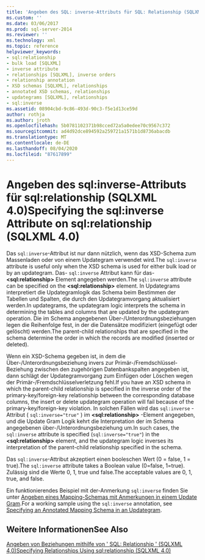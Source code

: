 ```yaml
---
title: 'Angeben des SQL: inverse-Attributs für SQL: Relationship (SQLXML 4,0) | Microsoft-Dokumentation'
ms.custom: ''
ms.date: 03/06/2017
ms.prod: sql-server-2014
ms.reviewer: ''
ms.technology: xml
ms.topic: reference
helpviewer_keywords:
- sql:relationship
- bulk load [SQLXML]
- inverse attribute
- relationships [SQLXML], inverse orders
- relationship annotation
- XSD schemas [SQLXML], relationships
- annotated XSD schemas, relationships
- updategrams [SQLXML], relationships
- sql:inverse
ms.assetid: 08904cbd-9c86-493d-90c3-f5e1d13ce59d
author: rothja
ms.author: jroth
ms.openlocfilehash: 5b0781102371b98cced72a5a0edee70c9567c372
ms.sourcegitcommit: ad4d92dce894592a259721a1571b1d8736abacdb
ms.translationtype: MT
ms.contentlocale: de-DE
ms.lasthandoff: 08/04/2020
ms.locfileid: "87617899"
---
```

# <a name="specifying-the-sqlinverse-attribute-on-sqlrelationship-sqlxml-40"></a><span data-ttu-id="959b4-102">Angeben des sql:inverse-Attributs für sql:relationship (SQLXML 4.0)</span><span class="sxs-lookup"><span data-stu-id="959b4-102">Specifying the sql:inverse Attribute on sql:relationship (SQLXML 4.0)</span></span>
  <span data-ttu-id="959b4-103">Das `sql:inverse`-Attribut ist nur dann nützlich, wenn das XSD-Schema zum Massenladen oder von einem Updategram verwendet wird.</span><span class="sxs-lookup"><span data-stu-id="959b4-103">The `sql:inverse` attribute is useful only when the XSD schema is used for either bulk load or by an updategram.</span></span> <span data-ttu-id="959b4-104">Das- `sql:inverse` Attribut kann für das- **\<sql:relationship>** Element angegeben werden.</span><span class="sxs-lookup"><span data-stu-id="959b4-104">The `sql:inverse` attribute can be specified on the **\<sql:relationship>** element.</span></span> <span data-ttu-id="959b4-105">In Updategrams interpretiert die Updategramlogik das Schema beim Bestimmen der Tabellen und Spalten, die durch den Updategramvorgang aktualisiert werden.</span><span class="sxs-lookup"><span data-stu-id="959b4-105">In updategrams, the updategram logic interprets the schema in determining the tables and columns that are updated by the updategram operation.</span></span> <span data-ttu-id="959b4-106">Die im Schema angegebenen Über-/Unterordnungsbeziehungen legen die Reihenfolge fest, in der die Datensätze modifiziert (eingefügt oder gelöscht) werden.</span><span class="sxs-lookup"><span data-stu-id="959b4-106">The parent-child relationships that are specified in the schema determine the order in which the records are modified (inserted or deleted).</span></span>  
  
 <span data-ttu-id="959b4-107">Wenn ein XSD-Schema gegeben ist, in dem die Über-/Unterordnungsbeziehung invers zur Primär-/Fremdschlüssel-Beziehung zwischen den zugehörigen Datenbankspalten angegeben ist, dann schlägt der Updategramvorgang zum Einfügen oder Löschen wegen der Primär-/Fremdschlüsselverletzung fehl.</span><span class="sxs-lookup"><span data-stu-id="959b4-107">If you have an XSD schema in which the parent-child relationship is specified in the inverse order of the primary-key/foreign-key relationship between the corresponding database columns, the insert or delete updategram operation will fail because of the primary-key/foreign-key violation.</span></span> <span data-ttu-id="959b4-108">In solchen Fällen wird das `sql:inverse` -Attribut ( `sql:inverse="true"` ) im **\<sql:relationship>** -Element angegeben, und die Update Gram Logik kehrt die Interpretation der im Schema angegebenen über-/Unterordnungsbeziehung um.</span><span class="sxs-lookup"><span data-stu-id="959b4-108">In such cases, the `sql:inverse` attribute is specified (`sql:inverse="true"`) in the **\<sql:relationship>** element, and the updategram logic inverses its interpretation of the parent-child relationship specified in the schema.</span></span>  
  
 <span data-ttu-id="959b4-109">Das `sql:inverse`-Attribut akzeptiert einen booleschen Wert (0 = false, 1 = true).</span><span class="sxs-lookup"><span data-stu-id="959b4-109">The `sql:inverse` attribute takes a Boolean value (0=false, 1=true).</span></span> <span data-ttu-id="959b4-110">Zulässig sind die Werte 0, 1, true und false.</span><span class="sxs-lookup"><span data-stu-id="959b4-110">The acceptable values are 0, 1, true, and false.</span></span>  
  
 <span data-ttu-id="959b4-111">Ein funktionierendes Beispiel mit der-Anmerkung `sql:inverse` finden Sie unter [Angeben eines Mapping-Schemas mit Anmerkungen in einem Update Gram](../sqlxml-annotated-xsd-schemas-xpath-queries/updategrams/specifying-an-annotated-mapping-schema-in-an-updategram-sqlxml-4-0.md).</span><span class="sxs-lookup"><span data-stu-id="959b4-111">For a working sample using the `sql:inverse` annotation, see [Specifying an Annotated Mapping Schema in an Updategram](../sqlxml-annotated-xsd-schemas-xpath-queries/updategrams/specifying-an-annotated-mapping-schema-in-an-updategram-sqlxml-4-0.md).</span></span>  
  
## <a name="see-also"></a><span data-ttu-id="959b4-112">Weitere Informationen</span><span class="sxs-lookup"><span data-stu-id="959b4-112">See Also</span></span>  
 [<span data-ttu-id="959b4-113">Angeben von Beziehungen mithilfe von ' SQL: Relationship ' &#40;SQLXML 4,0&#41;</span><span class="sxs-lookup"><span data-stu-id="959b4-113">Specifying Relationships Using sql:relationship &#40;SQLXML 4.0&#41;</span></span>](specifying-relationships-using-sql-relationship-sqlxml-4-0.md)  
  
  
